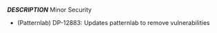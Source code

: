 ___DESCRIPTION___
Minor
Security
- (Patternlab) DP-12883: Updates patternlab to remove vulnerabilities
